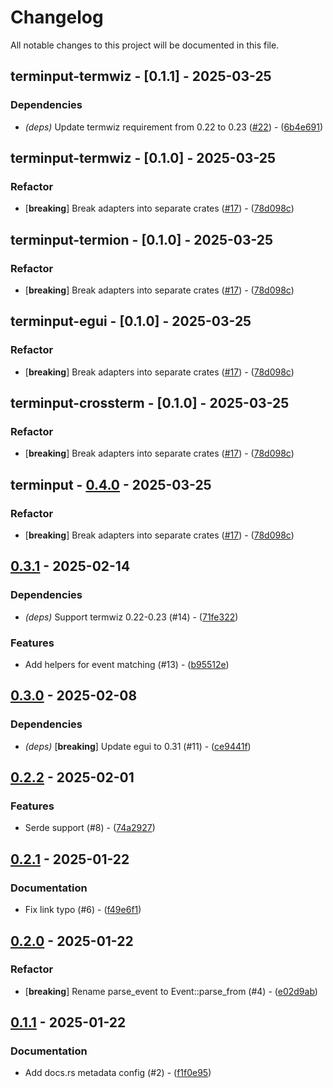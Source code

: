 # Changelog

All notable changes to this project will be documented in this file.

## terminput-termwiz - [0.1.1] - 2025-03-25

### Dependencies

- *(deps)* Update termwiz requirement from 0.22 to 0.23 ([#22](https://github.com/aschey/terminput/issues/22)) - ([6b4e691](https://github.com/aschey/terminput/commit/6b4e6916a261bd853605f8cc534e4083c1ab142e))

## terminput-termwiz - [0.1.0] - 2025-03-25
### Refactor

- [**breaking**] Break adapters into separate crates ([#17](https://github.com/aschey/terminput/issues/17)) - ([78d098c](https://github.com/aschey/terminput/commit/78d098cf9629a53cab25cd16a488351e95497f69))

## terminput-termion - [0.1.0] - 2025-03-25

### Refactor

- [**breaking**] Break adapters into separate crates ([#17](https://github.com/aschey/terminput/issues/17)) - ([78d098c](https://github.com/aschey/terminput/commit/78d098cf9629a53cab25cd16a488351e95497f69))

## terminput-egui - [0.1.0] - 2025-03-25

### Refactor

- [**breaking**] Break adapters into separate crates ([#17](https://github.com/aschey/terminput/issues/17)) - ([78d098c](https://github.com/aschey/terminput/commit/78d098cf9629a53cab25cd16a488351e95497f69))

## terminput-crossterm - [0.1.0] - 2025-03-25

### Refactor

- [**breaking**] Break adapters into separate crates ([#17](https://github.com/aschey/terminput/issues/17)) - ([78d098c](https://github.com/aschey/terminput/commit/78d098cf9629a53cab25cd16a488351e95497f69))

## terminput - [0.4.0](https://github.com/aschey/terminput/compare/0.3.1..0.4.0) - 2025-03-25

### Refactor

- [**breaking**] Break adapters into separate crates ([#17](https://github.com/aschey/terminput/issues/17)) - ([78d098c](https://github.com/aschey/terminput/commit/78d098cf9629a53cab25cd16a488351e95497f69))

## [0.3.1](https://github.com/aschey/terminput/compare/0.3.0..0.3.1) - 2025-02-14

### Dependencies

- *(deps)* Support termwiz 0.22-0.23 (#14) - ([71fe322](https://github.com/aschey/terminput/commit/71fe322093553d38daa1e94da1199320454d6bd8))

### Features

- Add helpers for event matching (#13) - ([b95512e](https://github.com/aschey/terminput/commit/b95512ebae0fb5fb0234a8120bf8031e52bcedc8))

<!-- generated by git-cliff -->
## [0.3.0](https://github.com/aschey/terminput/compare/0.2.2..0.3.0) - 2025-02-08

### Dependencies

- *(deps)* [**breaking**] Update egui to 0.31 (#11) - ([ce9441f](https://github.com/aschey/terminput/commit/ce9441fc893e1c627671c27ff9801d21e77518ea))

<!-- generated by git-cliff -->
## [0.2.2](https://github.com/aschey/terminput/compare/0.2.1..0.2.2) - 2025-02-01

### Features

- Serde support (#8) - ([74a2927](https://github.com/aschey/terminput/commit/74a29279489db501322e1003a1aa2f6fc3cc4ef7))

<!-- generated by git-cliff -->
## [0.2.1](https://github.com/aschey/terminput/compare/0.2.0..0.2.1) - 2025-01-22

### Documentation

- Fix link typo (#6) - ([f49e6f1](https://github.com/aschey/terminput/commit/f49e6f1904cabe52c4124e4d1b2821f40ba0dd80))

<!-- generated by git-cliff -->
## [0.2.0](https://github.com/aschey/terminput/compare/0.1.1..0.2.0) - 2025-01-22

### Refactor

- [**breaking**] Rename parse_event to Event::parse_from (#4) - ([e02d9ab](https://github.com/aschey/terminput/commit/e02d9ab77aa82c487676ee5e76e65bd7c7cbd469))

<!-- generated by git-cliff -->
## [0.1.1](https://github.com/aschey/terminput/compare/0.1.0..0.1.1) - 2025-01-22

### Documentation

- Add docs.rs metadata config (#2) - ([f1f0e95](https://github.com/aschey/terminput/commit/f1f0e957540eedc2fdab8d2ff7011497187dc540))

<!-- generated by git-cliff -->
<!-- generated by git-cliff -->
